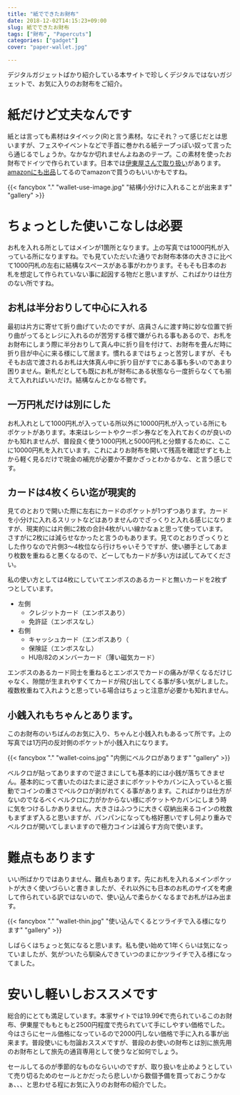 ```yaml
---
title: "紙でできたお財布"
date: 2018-12-02T14:15:23+09:00
slug: 紙でできたお財布
tags: ["財布", "Papercuts"]
categories: ["gadget"]
cover: "paper-wallet.jpg"

---
```


デジタルガジェットばかり紹介している本サイトで珍しくデジタルではないガジェットで、お気に入りのお財布をご紹介。

# 紙だけど丈夫なんです

紙とは言っても素材はタイベック(R)と言う素材。なにそれ？って感じだとは思いますが、フェスやイベントなどで手首に巻かれる紙テープっぽい奴って言ったら通じるでしょうか。なかなか切れませんよねあのテープ。この素材を使ったお財布でドイツで作られています。日本では[伊東屋さんで取り扱い](https://store.ito-ya.co.jp/item/42603611870241.html)があります。[amazonにも出品](https://amzn.to/2pit5wW)してるのでamazonで買うのもいいかもですね。

{{< fancybox "." "wallet-use-image.jpg" "結構小分けに入れることが出来ます" "gallery" >}}

# ちょっとした使いこなしは必要

お札を入れる所としてはメインが1箇所となります。上の写真では1000円札が入っている所になりますね。でも見ていただいた通りでお財布本体の大きさに比べて1000円札の左右に結構なスペースがある事がわかります。そもそも日本のお札を想定して作られていない事に起因する物だと思いますが、こればかりは仕方のない所ですね。

## お札は半分おりして中心に入れる

最初は片方に寄せて折り曲げていたのですが、店員さんに渡す時に妙な位置で折り曲がってるとレジに入れるのが苦労する様で嫌がられる事もあるので、お札をお財布にしまう際に半分おりして真ん中に折り目を付けて、お財布を畳んだ時に折り目が中心に来る様にして居ます。慣れるまではちょっと苦労しますが、そもそもお店で渡されるお札は大体真ん中に折り目がすでにある事も多いのであまり困りません。新札だとしても既にお札が財布にある状態なら一度折らなくても揃えて入れればいいだけ。結構なんとかなる物です。

## 一万円札だけは別にした

お札入れとして1000円札が入っている所以外に10000円札が入っている所にもポケットがあります。本来はレシートやクーポン券などを入れておくのが良いのかも知れませんが、普段良く使う1000円札と5000円札と分類するために、ここに10000円札を入れています。これによりお財布を開いて残高を確認せずとも上から軽く見るだけで現金の補充が必要か不要かざっとわかるかな、と言う感じです。

## カードは4枚くらい迄が現実的

見てのとおりで開いた際に左右にカードのポケットが1つずつあります。カードを小分けに入れるスリットなどはありませんのでざっくりと入れる感じになりますが、現実的には片側に2枚の合計4枚がいい線かなぁと思って使っています。さすがに2枚には減らせなかったと言うのもあります。見てのとおりざっくりとした作りなので片側3～4枚位なら行けちゃいそうですが、使い勝手としてあまり枚数を重ねると悪くなるので、どーしてもカードが多い方は試してみてください。

私の使い方としては4枚にしていてエンボスのあるカードと無いカードを2枚ずつとしています。

 - 左側
   - クレジットカード（エンボスあり）
   - 免許証（エンボスなし）
 - 右側
   - キャッシュカード（エンボスあり（
   - 保険証（エンボスなし）
   - HUB/82のメンバーカード（薄い磁気カード）

エンボスのあるカード同士を重ねるとエンボスでカードの痛みが早くなるだけじゃなく、隙間が生まれやすくてカードが飛び出してくる事が多い気がしました。複数枚重ねて入れようと思っている場合はちょっと注意が必要かも知れません。

## 小銭入れもちゃんとあります。

このお財布のいちばんのお気に入り、ちゃんと小銭入れもあるって所です。上の写真では1万円の反対側のポケットが小銭入れになります。 

{{< fancybox "." "wallet-coins.jpg" "内側にベルクロがあります" "gallery" >}}

ベルクロが貼ってありますので逆さまにしても基本的には小銭が落ちてきません。基本的にって書いたのはたまに逆さまにポケットやカバンに入っていると振動でコインの重さでベルクロが剥がれてくる事があります。こればかりは仕方がないのでなるべくベルクロに力がかからない様にポケットやカバンにしまう時に気をつけるしかありません。大きさはふつうに大きく収納出来るコインの枚数もまずまず入ると思いますが、パンパンになっても格好悪いですし何より重みでベルクロが開いてしまいますので極力コインは減らす方向で使います。

# 難点もあります

いい所ばかりではありません、難点もあります。先にお札を入れるメインポケットが大きく使いづらいと書きましたが、それ以外にも日本のお札のサイズを考慮して作られている訳ではないので、使い込んで柔らかくなるまでお札がはみ出ます。

{{< fancybox "." "wallet-thin.jpg" "使い込んでくるとツライチで入る様になります" "gallery" >}}

しばらくはちょっと気になると思います。私も使い始めて1年くらいは気になっていましたが、気がついたら馴染んできていつのまにかツライチで入る様になってました。

# 安いし軽いしおススメです

総合的にとても満足しています。本家サイトでは19.99€で売られているこのお財布、伊東屋でももともと2500円程度で売られていて手にしやすい価格でした。今はさらにセール価格になっているので2000円しない価格で手に入れる事が出来ます。普段使いにも勿論おススメですが、普段のお使いの財布とは別に旅先用のお財布として旅先の通貨専用として使うなど如何でしょう。

セールしてるのが季節的なものならいいのですが、取り扱いを止めようとしていて売り切るためのセールとかだったら悲しいから数個予備を買っておこうかなぁ、、、と思わせる程にお気に入りのお財布の紹介でした。


